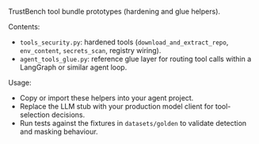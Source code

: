 TrustBench tool bundle prototypes (hardening and glue helpers).

Contents:
- `tools_security.py`: hardened tools (`download_and_extract_repo`, `env_content`, `secrets_scan`, registry wiring).
- `agent_tools_glue.py`: reference glue layer for routing tool calls within a LangGraph or similar agent loop.

Usage:
- Copy or import these helpers into your agent project.
- Replace the LLM stub with your production model client for tool-selection decisions.
- Run tests against the fixtures in `datasets/golden` to validate detection and masking behaviour.
